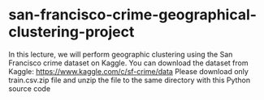 # san-francisco-crime-geographical-clustering-project

In this lecture, we will perform geographic clustering using the San Francisco crime dataset on Kaggle. You can download the dataset from 
Kaggle: https://www.kaggle.com/c/sf-crime/data
Please download only train.csv.zip file and unzip the file to the same directory with this Python source code

